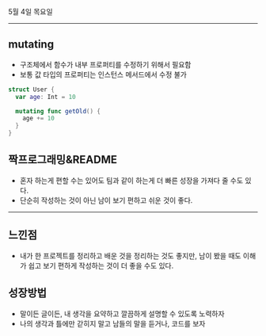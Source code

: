 5월 4일 목요일

---
## mutating
- 구조체에서 함수가 내부 프로퍼티를 수정하기 위해서 필요함
- 보통 값 타입의 프로퍼티는 인스턴스 메서드에서 수정 불가
```swift
struct User {
  var age: Int = 10

  mutating func getOld() {
    age += 10
  }
}
```

## 짝프로그래밍&README
- 혼자 하는게 편할 수는 있어도 팀과 같이 하는게 더 빠른 성장을 가져다 줄 수도 있다.
- 단순히 작성하는 것이 아닌 남이 보기 편하고 쉬운 것이 좋다.

---
## 느낀점
- 내가 한 프로젝트를 정리하고 배운 것을 정리하는 것도 좋지만, 남이 봤을 때도 이해가 쉽고 보기 편하게 작성하는 것이 더 좋을 수도 있다.

## 성장방법
- 말이든 글이든, 내 생각을 요약하고 깔끔하게 설명할 수 있도록 노력하자
- 나의 생각과 틀에만 갇히지 말고 남들의 말을 듣거나, 코드를 보자
